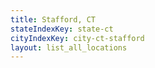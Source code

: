 ```yaml
---
title: Stafford, CT
stateIndexKey: state-ct
cityIndexKey: city-ct-stafford
layout: list_all_locations
---
```

